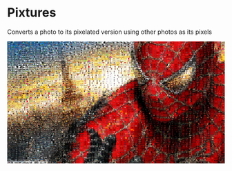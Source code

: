 # Pixtures
Converts a photo to its pixelated version using other photos as its pixels

![Generated Image 1](https://github.com/kakegupta/Pixtures/blob/master/generatedPics/image197.jpg)
